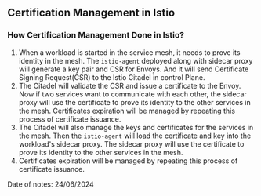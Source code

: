 ## Certification Management in Istio


### How Certification Management Done in Istio?

1. When a workload is started in the service mesh, it needs to prove its identity in the mesh. The `istio-agent` deployed along with sidecar proxy
will generate a key pair and CSR for Envoys. And it will send Certificate Signing Request(CSR) to the Istio Citadel in control Plane. 
2. The Citadel will validate the CSR and issue a certificate to the Envoy. Now if two services want to communicate with each other, the sidecar proxy will use the certificate to prove its identity to the other services in the mesh. Certificates expiration will be managed by repeating this process of certificate issuance.
3. The Citadel will also manage the keys and certificates for the services in the mesh. Then the `istio-agent` will load the certificate and key into the workload's sidecar proxy. The sidecar proxy will use the certificate to prove its identity to the other services in the mesh.
4. Certificates expiration will be managed by repeating this process of certificate issuance.

Date of notes: 24/06/2024